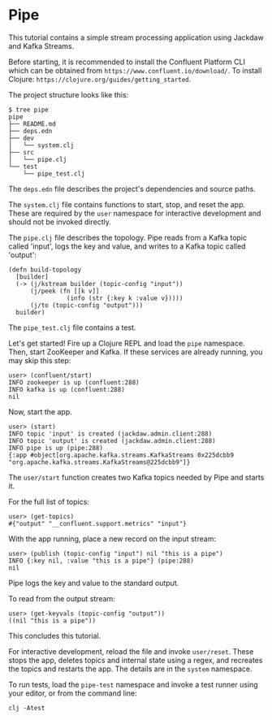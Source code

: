 # Pipe

This tutorial contains a simple stream processing application using Jackdaw and Kafka Streams.

Before starting, it is recommended to install the Confluent Platform CLI which can be obtained from `https://www.confluent.io/download/`. To install Clojure: `https://clojure.org/guides/getting_started`.

The project structure looks like this:
```
$ tree pipe
pipe
├── README.md
├── deps.edn
├── dev
│   └── system.clj
├── src
│   └── pipe.clj
└── test
    └── pipe_test.clj
```

The `deps.edn` file describes the project's dependencies and source paths.

The `system.clj` file contains functions to start, stop, and reset the app. These are required by the `user` namespace for interactive development and should not be invoked directly.

The `pipe.clj` file describes the topology. Pipe reads from a Kafka topic called 'input', logs the key and value, and writes to a Kafka topic called 'output':
```
(defn build-topology
  [builder]
  (-> (j/kstream builder (topic-config "input"))
      (j/peek (fn [[k v]]
                (info (str {:key k :value v}))))
      (j/to (topic-config "output")))
  builder)
```

The `pipe_test.clj` file contains a test.

Let's get started! Fire up a Clojure REPL and load the `pipe` namespace. Then, start ZooKeeper and Kafka. If these services are already running, you may skip this step:
```
user> (confluent/start)
INFO zookeeper is up (confluent:288)
INFO kafka is up (confluent:288)
nil
```

Now, start the app.
```
user> (start)
INFO topic 'input' is created (jackdaw.admin.client:288)
INFO topic 'output' is created (jackdaw.admin.client:288)
INFO pipe is up (pipe:288)
{:app #object[org.apache.kafka.streams.KafkaStreams 0x225dcbb9 "org.apache.kafka.streams.KafkaStreams@225dcbb9"]}
```

The `user/start` function creates two Kafka topics needed by Pipe and starts it.

For the full list of topics:
```
user> (get-topics)
#{"output" "__confluent.support.metrics" "input"}
```

With the app running, place a new record on the input stream:
```
user> (publish (topic-config "input") nil "this is a pipe")
INFO {:key nil, :value "this is a pipe"} (pipe:288)
nil
```
Pipe logs the key and value to the standard output.

To read from the output stream:
```
user> (get-keyvals (topic-config "output"))
((nil "this is a pipe"))
```

This concludes this tutorial.

For interactive development, reload the file and invoke `user/reset`. These stops the app, deletes topics and internal state using a regex, and recreates the topics and restarts the app. The details are in the `system` namespace.

To run tests, load the `pipe-test` namespace and invoke a test runner using your editor, or from the command line:
```
clj -Atest
```
